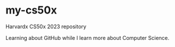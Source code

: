 # my-cs50x
Harvardx CS50x 2023 repository

Learning about GitHub while I learn more about Computer Science.
